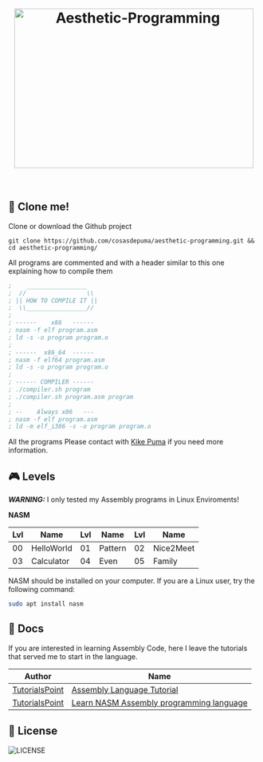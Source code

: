 <h1 align="center">
 <img src="https://cdn.rawgit.com/CosasDePuma/Aesthetic-Programming/384ffa5a/.img/logo.jpg" alt="Aesthetic-Programming" width="480" height="320">
</h1>

&nbsp;

:floppy_disk: Clone me!
----

Clone or download the Github project
```git
git clone https://github.com/cosasdepuma/aesthetic-programming.git && cd aesthetic-programming/
```

All programs are commented and with a header similar to this one explaining how to compile them
```asm
;    _________________
;  //                 \\
; || HOW TO COMPILE IT ||
;  \\_________________//
;
; ------    x86   ------
; nasm -f elf program.asm
; ld -s -o program program.o
;
; ------  x86_64  ------
; nasm -f elf64 program.asm
; ld -s -o program program.o
;
; ------ COMPILER ------
; ./compiler.sh program
; ./compiler.sh program.asm program
;
; --    Always x86   ---
; nasm -f elf program.asm
; ld -m elf_i386 -s -o program program.o
```

All the programs 
Please contact with [Kike Puma](https://linkedin.com/in/kikepuma) if you need more information.

:video_game: Levels
----
***WARNING:*** I only tested my Assembly programs in Linux Enviroments!


**NASM**

| Lvl | Name | Lvl | Name | Lvl | Name |
| ---- | ---- | ---- | ---- | ---- | ---- |
| 00 | HelloWorld | 01 | Pattern | 02 | Nice2Meet |
| 03 | Calculator | 04 | Even    | 05 | Family |

NASM should be installed on your computer. If you are a Linux user, try the following command:
```sh
sudo apt install nasm
```

:notebook: Docs
----
If you are interested in learning Assembly Code, here I leave the tutorials that served me to start in the language.

| Author | Name |
| ---- | ---- |
| [TutorialsPoint](http://www.tutorialspoint.com/) | [Assembly Language Tutorial](http://www.tutorialspoint.com/assembly_programming/assembly_tutorial.pdf) |
| [TutorialsPoint](http://www.tutorialspoint.com/) | [Learn NASM Assembly programming language](https://www.tutorialspoint.com/assembly_programming/index.htm) |

:page_with_curl: License
----

![LICENSE](https://img.shields.io/github/license/CosasDePuma/Aesthetic-Programming.svg?style=flat-square)